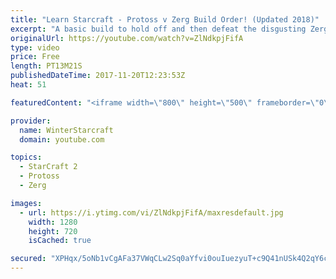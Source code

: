 ```yaml
---
title: "Learn Starcraft - Protoss v Zerg Build Order! (Updated 2018)"
excerpt: "A basic build to hold off and then defeat the disgusting Zerg! Meant for lower level players who have little direction, not for high level players looking for the dankest meta :) -- Watch live at https://www.twitch.tv/wintergaming"
originalUrl: https://youtube.com/watch?v=ZlNdkpjFifA
type: video
price: Free
length: PT13M21S
publishedDateTime: 2017-11-20T12:23:53Z
heat: 51

featuredContent: "<iframe width=\"800\" height=\"500\" frameborder=\"0\" src=\"https://www.youtube.com/embed/ZlNdkpjFifA\" allow=\"accelerometer; autoplay; encrypted-media; gyroscope; picture-in-picture\" allowfullscreen></iframe>"

provider:
  name: WinterStarcraft
  domain: youtube.com

topics:
  - StarCraft 2
  - Protoss
  - Zerg

images:
  - url: https://i.ytimg.com/vi/ZlNdkpjFifA/maxresdefault.jpg
    width: 1280
    height: 720
    isCached: true

secured: "XPHqx/5oNb1vCgAFa37VWqCLw2Sq0aYfvi0ouIuezyuT+c9Q41nUSk4Q2qY6cxNq1R6wEp1pmSM1kGLlsq+SN6WG0Nn9FoUMg9Ruh5gKghA3A/5659dUTCiwx14LTBixFxaLTxNNh392yrTVB1Mt2rhHZQK5xQSbe5Xt7IAsA5RaoX2bTZdHv3z8y9tgo6wlW/0kRFUEsf//T6+3nLvHAN9oiaP4unBaTrX7xtaqZMWwu8Zbz5KAATlo7hv5px9mnkRgQgVUzdPI4jaj2aFCgIFYhB9c4Q4MlsZKvEdQ8mlzId1tUjlgyF4ZF+Tiy3xXu4s5Jgl6TUqLH+PmyHCzdl63aB9wy7XpWvFLZm0LY0pohHOsh8a80GIF89SDDdF7U5Qwjl3yoGPqzOS9H5gFuegy72aYWclbbwLh9ARNcgo=;9H3X7OVfKzOgGS9f7vXNBg=="
---
```


